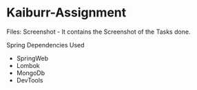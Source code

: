 # Kaiburr-Assignment

Files:
Screenshot - It contains the Screenshot of the Tasks done.






Spring Dependencies Used
   - SpringWeb
   - Lombok
   - MongoDb
   - DevTools 
 
	 
		
